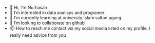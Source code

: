 - 👋 Hi, I’m Nurhasan
- 👀 I’m interested in data analisys and programer
- 🌱 I’m currently learning at university islam sultan agung
- 💞️ I’m looking to collaborate on github
- 📫 How to reach me contact via my social media listed on my profile, I really need advice from you

<!---
Nurhasan12/Nurhasan12 is a ✨ special ✨ repository because its `README.md` (this file) appears on your GitHub profile.
You can click the Preview link to take a look at your changes.
--->
